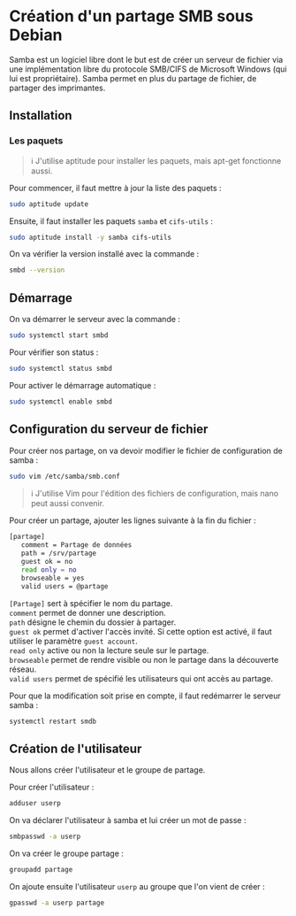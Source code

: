 # Création d'un partage SMB sous Debian

Samba est un logiciel libre dont le but est de créer un serveur de fichier via une implémentation libre du protocole SMB/CIFS de Microsoft Windows (qui lui est propriétaire). Samba permet en plus du partage de fichier, de partager des imprimantes.

## Installation

### Les paquets

> ℹ️ J'utilise aptitude pour installer les paquets, mais apt-get fonctionne aussi.

Pour commencer, il faut mettre à jour la liste des paquets :

```bash
sudo aptitude update
```

Ensuite, il faut installer les paquets `samba` et `cifs-utils` :

```bash
sudo aptitude install -y samba cifs-utils
```

On va vérifier la version installé avec la commande :

```bash
smbd --version
```

## Démarrage

On va démarrer le serveur avec la commande :

```bash
sudo systemctl start smbd
```

Pour vérifier son status :

```bash
sudo systemctl status smbd
```

Pour activer le démarrage automatique :

```bash
sudo systemctl enable smbd
```

## Configuration du serveur de fichier

Pour créer nos partage, on va devoir modifier le fichier de configuration de samba :

```bash
sudo vim /etc/samba/smb.conf
```

> ℹ️ J'utilise Vim pour l'édition des fichiers de configuration, mais nano peut aussi convenir.

Pour créer un partage, ajouter les lignes suivante à la fin du fichier :

```bash
[partage]
   comment = Partage de données
   path = /srv/partage
   guest ok = no
   read only = no
   browseable = yes
   valid users = @partage
```

`[Partage]` sert à spécifier le nom du partage.  
`comment` permet de donner une description.  
`path` désigne le chemin du dossier à partager.  
`guest ok` permet d'activer l'accès invité. Si cette option est activé, il faut utiliser le paramètre `guest account`.  
`read only` active ou non la lecture seule sur le partage.  
`browseable` permet de rendre visible ou non le partage dans la découverte réseau.  
`valid users` permet de spécifié les utilisateurs qui ont accès au partage.  

Pour que la modification soit prise en compte, il faut redémarrer le serveur samba :

```bash
systemctl restart smdb
```

## Création de l'utilisateur

Nous allons créer l'utilisateur et le groupe de partage.

Pour créer l'utilisateur :

```bash
adduser userp
```

On va déclarer l'utilisateur à samba et lui créer un mot de passe :

```bash
smbpasswd -a userp
```

On va créer le groupe partage :

```bash
groupadd partage
```

On ajoute ensuite l'utilisateur `userp` au groupe que l'on vient de créer :

```bash
gpasswd -a userp partage
```
